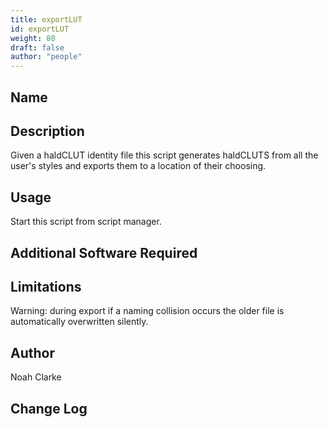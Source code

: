 ```yaml
---
title: exportLUT
id: exportLUT
weight: 80
draft: false
author: "people"
---
```


## Name


## Description

Given a haldCLUT identity file this script generates haldCLUTS from all the user's
styles and exports them to a location of their choosing.

## Usage

Start this script from script manager.

## Additional Software Required


## Limitations

Warning: during export if a naming collision occurs the older file is automatically
overwritten silently.

## Author

Noah Clarke

## Change Log
